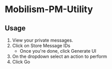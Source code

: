 # Mobilism-PM-Utility

## Usage

1. View your private messages.
1. Click on Store Message IDs
    * Once you're done, click Generate UI
1. On the dropdown select an action to perform
1. Click Go

